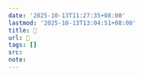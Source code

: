 ```yaml
---
date: '2025-10-13T11:27:35+08:00'
lastmod: '2025-10-13T13:04:51+08:00'
title: 󰘤
url: 󰘤
tags: []
src:
note:
---
```

